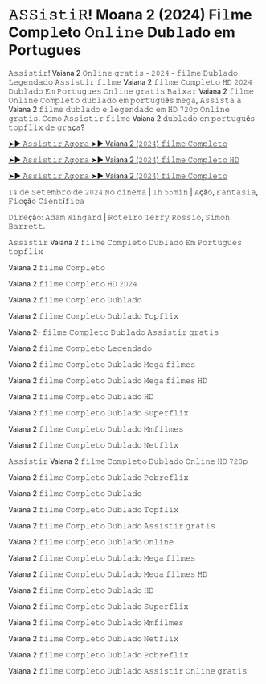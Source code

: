 <h1>𝙰𝚂𝚂𝚒𝚜𝚝𝚒𝚁! Moana 2 (2024) Fi𝚕me Comp𝚕eto 𝙾𝚗𝚕𝚒𝚗𝚎 Dub𝚕ado em Port𝚞gues</h1>

𝙰𝚜𝚜𝚒𝚜𝚝𝚒𝚛! Vaiana 2 𝙾𝚗𝚕𝚒𝚗𝚎 𝚐𝚛𝚊𝚝𝚒𝚜 - 𝟸𝟶𝟸𝟺 - 𝚏𝚒𝚕𝚖𝚎 𝙳𝚞𝚋𝚕𝚊𝚍𝚘 𝙻𝚎𝚐𝚎𝚗𝚍𝚊𝚍𝚘 𝙰𝚜𝚜𝚒𝚜𝚝𝚒𝚛 𝚏𝚒𝚕𝚖𝚎 Vaiana 2 𝚏𝚒𝚕𝚖𝚎 𝙲𝚘𝚖𝚙𝚕𝚎𝚝𝚘 𝙷𝙳 𝟸𝟶𝟸𝟺 𝙳𝚞𝚋𝚕𝚊𝚍𝚘 𝙴𝚖 𝙿𝚘𝚛𝚝𝚞𝚐𝚞𝚎𝚜 𝙾𝚗𝚕𝚒𝚗𝚎 𝚐𝚛𝚊𝚝𝚒𝚜 𝙱𝚊𝚒𝚡𝚊𝚛 Vaiana 2 𝚏𝚒𝚕𝚖𝚎 𝙾𝚗𝚕𝚒𝚗𝚎 𝙲𝚘𝚖𝚙𝚕𝚎𝚝𝚘 𝚍𝚞𝚋𝚕𝚊𝚍𝚘 𝚎𝚖 𝚙𝚘𝚛𝚝𝚞𝚐𝚞ê𝚜 𝚖𝚎𝚐𝚊, 𝙰𝚜𝚜𝚒𝚜𝚝𝚊 𝚊 Vaiana 2 𝚏𝚒𝚕𝚖𝚎 𝚍𝚞𝚋𝚕𝚊𝚍𝚘 𝚎 𝚕𝚎𝚐𝚎𝚗𝚍𝚊𝚍𝚘 𝚎𝚖 𝙷𝙳 𝟽𝟸𝟶𝚙 𝙾𝚗𝚕𝚒𝚗𝚎 𝚐𝚛𝚊𝚝𝚒𝚜. 𝙲𝚘𝚖𝚘 𝙰𝚜𝚜𝚒𝚜𝚝𝚒𝚛 𝚏𝚒𝚕𝚖𝚎 Vaiana 2 𝚍𝚞𝚋𝚕𝚊𝚍𝚘 𝚎𝚖 𝚙𝚘𝚛𝚝𝚞𝚐𝚞ê𝚜 𝚝𝚘𝚙𝚏𝚕𝚒𝚡 𝚍𝚎 𝚐𝚛𝚊ç𝚊?

[➤► 𝙰𝚜𝚜𝚒𝚜𝚝𝚒𝚛 𝙰𝚐𝚘𝚛𝚊 ➤► Vaiana 2 (𝟸𝟶𝟸𝟺) 𝚏𝚒𝚕𝚖𝚎 𝙲𝚘𝚖𝚙𝚕𝚎𝚝𝚘](https://t.co/aKrP1NjdkF)

[➤► 𝙰𝚜𝚜𝚒𝚜𝚝𝚒𝚛 𝙰𝚐𝚘𝚛𝚊 ➤► Vaiana 2 (𝟸𝟶𝟸𝟺) 𝚏𝚒𝚕𝚖𝚎 𝙲𝚘𝚖𝚙𝚕𝚎𝚝𝚘 𝙷𝙳](https://t.co/aKrP1NjdkF)

[➤► 𝙰𝚜𝚜𝚒𝚜𝚝𝚒𝚛 𝙰𝚐𝚘𝚛𝚊 ➤► Vaiana 2 (𝟸𝟶𝟸𝟺) 𝚏𝚒𝚕𝚖𝚎 𝙲𝚘𝚖𝚙𝚕𝚎𝚝𝚘](https://t.co/aKrP1NjdkF)

𝟷𝟺 𝚍𝚎 𝚂𝚎𝚝𝚎𝚖𝚋𝚛𝚘 𝚍𝚎 𝟸𝟶𝟸𝟺 𝙽𝚘 𝚌𝚒𝚗𝚎𝚖𝚊 | 𝟷𝚑 𝟻𝟻𝚖𝚒𝚗 | 𝙰çã𝚘, 𝙵𝚊𝚗𝚝𝚊𝚜𝚒𝚊, 𝙵𝚒𝚌çã𝚘 𝙲𝚒𝚎𝚗𝚝í𝚏𝚒𝚌𝚊

𝙳𝚒𝚛𝚎çã𝚘: 𝙰𝚍𝚊𝚖 𝚆𝚒𝚗𝚐𝚊𝚛𝚍 | 𝚁𝚘𝚝𝚎𝚒𝚛𝚘 𝚃𝚎𝚛𝚛𝚢 𝚁𝚘𝚜𝚜𝚒𝚘, 𝚂𝚒𝚖𝚘𝚗 𝙱𝚊𝚛𝚛𝚎𝚝𝚝.

𝙰𝚜𝚜𝚒𝚜𝚝𝚒𝚛 Vaiana 2 𝚏𝚒𝚕𝚖𝚎 𝙲𝚘𝚖𝚙𝚕𝚎𝚝𝚘 𝙳𝚞𝚋𝚕𝚊𝚍𝚘 𝙴𝚖 𝙿𝚘𝚛𝚝𝚞𝚐𝚞𝚎𝚜 𝚝𝚘𝚙𝚏𝚕𝚒𝚡

Vaiana 2 𝚏𝚒𝚕𝚖𝚎 𝙲𝚘𝚖𝚙𝚕𝚎𝚝𝚘

Vaiana 2 𝚏𝚒𝚕𝚖𝚎 𝙲𝚘𝚖𝚙𝚕𝚎𝚝𝚘 𝙷𝙳 𝟸𝟶𝟸𝟺

Vaiana 2 𝚏𝚒𝚕𝚖𝚎 𝙲𝚘𝚖𝚙𝚕𝚎𝚝𝚘 𝙳𝚞𝚋𝚕𝚊𝚍𝚘

Vaiana 2 𝚏𝚒𝚕𝚖𝚎 𝙲𝚘𝚖𝚙𝚕𝚎𝚝𝚘 𝙳𝚞𝚋𝚕𝚊𝚍𝚘 𝚃𝚘𝚙𝚏𝚕𝚒𝚡

Vaiana 2– 𝚏𝚒𝚕𝚖𝚎 𝙲𝚘𝚖𝚙𝚕𝚎𝚝𝚘 𝙳𝚞𝚋𝚕𝚊𝚍𝚘 𝙰𝚜𝚜𝚒𝚜𝚝𝚒𝚛 𝚐𝚛𝚊𝚝𝚒𝚜

Vaiana 2 𝚏𝚒𝚕𝚖𝚎 𝙲𝚘𝚖𝚙𝚕𝚎𝚝𝚘 𝙻𝚎𝚐𝚎𝚗𝚍𝚊𝚍𝚘

Vaiana 2 𝚏𝚒𝚕𝚖𝚎 𝙲𝚘𝚖𝚙𝚕𝚎𝚝𝚘 𝙳𝚞𝚋𝚕𝚊𝚍𝚘 𝙼𝚎𝚐𝚊 𝚏𝚒𝚕𝚖𝚎𝚜

Vaiana 2 𝚏𝚒𝚕𝚖𝚎 𝙲𝚘𝚖𝚙𝚕𝚎𝚝𝚘 𝙳𝚞𝚋𝚕𝚊𝚍𝚘 𝙼𝚎𝚐𝚊 𝚏𝚒𝚕𝚖𝚎𝚜 𝙷𝙳

Vaiana 2 𝚏𝚒𝚕𝚖𝚎 𝙲𝚘𝚖𝚙𝚕𝚎𝚝𝚘 𝙳𝚞𝚋𝚕𝚊𝚍𝚘 𝙷𝙳

Vaiana 2 𝚏𝚒𝚕𝚖𝚎 𝙲𝚘𝚖𝚙𝚕𝚎𝚝𝚘 𝙳𝚞𝚋𝚕𝚊𝚍𝚘 𝚂𝚞𝚙𝚎𝚛𝚏𝚕𝚒𝚡

Vaiana 2 𝚏𝚒𝚕𝚖𝚎 𝙲𝚘𝚖𝚙𝚕𝚎𝚝𝚘 𝙳𝚞𝚋𝚕𝚊𝚍𝚘 𝙼𝚖𝚏𝚒𝚕𝚖𝚎𝚜

Vaiana 2 𝚏𝚒𝚕𝚖𝚎 𝙲𝚘𝚖𝚙𝚕𝚎𝚝𝚘 𝙳𝚞𝚋𝚕𝚊𝚍𝚘 𝙽𝚎𝚝𝚏𝚕𝚒𝚡

𝙰𝚜𝚜𝚒𝚜𝚝𝚒𝚛 Vaiana 2 𝚏𝚒𝚕𝚖𝚎 𝙲𝚘𝚖𝚙𝚕𝚎𝚝𝚘 𝙳𝚞𝚋𝚕𝚊𝚍𝚘 𝙾𝚗𝚕𝚒𝚗𝚎 𝙷𝙳 𝟽𝟸𝟶𝚙

Vaiana 2 𝚏𝚒𝚕𝚖𝚎 𝙲𝚘𝚖𝚙𝚕𝚎𝚝𝚘 𝙳𝚞𝚋𝚕𝚊𝚍𝚘 𝙿𝚘𝚋𝚛𝚎𝚏𝚕𝚒𝚡

Vaiana 2 𝚏𝚒𝚕𝚖𝚎 𝙲𝚘𝚖𝚙𝚕𝚎𝚝𝚘 𝙳𝚞𝚋𝚕𝚊𝚍𝚘

Vaiana 2 𝚏𝚒𝚕𝚖𝚎 𝙲𝚘𝚖𝚙𝚕𝚎𝚝𝚘 𝙳𝚞𝚋𝚕𝚊𝚍𝚘 𝚃𝚘𝚙𝚏𝚕𝚒𝚡

Vaiana 2 𝚏𝚒𝚕𝚖𝚎 𝙲𝚘𝚖𝚙𝚕𝚎𝚝𝚘 𝙳𝚞𝚋𝚕𝚊𝚍𝚘 𝙰𝚜𝚜𝚒𝚜𝚝𝚒𝚛 𝚐𝚛𝚊𝚝𝚒𝚜

Vaiana 2 𝚏𝚒𝚕𝚖𝚎 𝙲𝚘𝚖𝚙𝚕𝚎𝚝𝚘 𝙳𝚞𝚋𝚕𝚊𝚍𝚘 𝙾𝚗𝚕𝚒𝚗𝚎

Vaiana 2 𝚏𝚒𝚕𝚖𝚎 𝙲𝚘𝚖𝚙𝚕𝚎𝚝𝚘 𝙳𝚞𝚋𝚕𝚊𝚍𝚘 𝙼𝚎𝚐𝚊 𝚏𝚒𝚕𝚖𝚎𝚜

Vaiana 2 𝚏𝚒𝚕𝚖𝚎 𝙲𝚘𝚖𝚙𝚕𝚎𝚝𝚘 𝙳𝚞𝚋𝚕𝚊𝚍𝚘 𝙼𝚎𝚐𝚊 𝚏𝚒𝚕𝚖𝚎𝚜 𝙷𝙳

Vaiana 2 𝚏𝚒𝚕𝚖𝚎 𝙲𝚘𝚖𝚙𝚕𝚎𝚝𝚘 𝙳𝚞𝚋𝚕𝚊𝚍𝚘 𝙷𝙳

Vaiana 2 𝚏𝚒𝚕𝚖𝚎 𝙲𝚘𝚖𝚙𝚕𝚎𝚝𝚘 𝙳𝚞𝚋𝚕𝚊𝚍𝚘 𝚂𝚞𝚙𝚎𝚛𝚏𝚕𝚒𝚡

Vaiana 2 𝚏𝚒𝚕𝚖𝚎 𝙲𝚘𝚖𝚙𝚕𝚎𝚝𝚘 𝙳𝚞𝚋𝚕𝚊𝚍𝚘 𝙼𝚖𝚏𝚒𝚕𝚖𝚎𝚜

Vaiana 2 𝚏𝚒𝚕𝚖𝚎 𝙲𝚘𝚖𝚙𝚕𝚎𝚝𝚘 𝙳𝚞𝚋𝚕𝚊𝚍𝚘 𝙽𝚎𝚝𝚏𝚕𝚒𝚡

Vaiana 2 𝚏𝚒𝚕𝚖𝚎 𝙲𝚘𝚖𝚙𝚕𝚎𝚝𝚘 𝙳𝚞𝚋𝚕𝚊𝚍𝚘 𝙿𝚘𝚋𝚛𝚎𝚏𝚕𝚒𝚡

Vaiana 2 𝚏𝚒𝚕𝚖𝚎 𝙲𝚘𝚖𝚙𝚕𝚎𝚝𝚘 𝙳𝚞𝚋𝚕𝚊𝚍𝚘 𝙰𝚜𝚜𝚒𝚜𝚝𝚒𝚛 𝙾𝚗𝚕𝚒𝚗𝚎 𝚐𝚛𝚊𝚝𝚒𝚜
